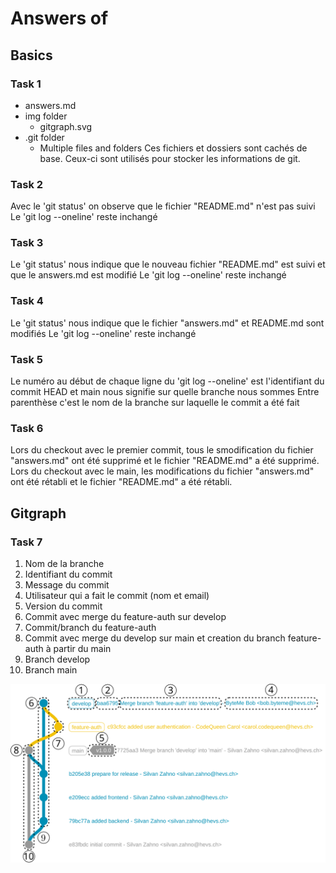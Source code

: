 # Answers of <students-firstname> <students-lastname> <github-username>

## Basics
### Task 1
- answers.md
- img folder
    - gitgraph.svg
- .git folder
    - Multiple files and folders 
    Ces fichiers et dossiers sont cachés de base. Ceux-ci sont utilisés pour stocker les informations de git.

### Task 2
Avec le 'git status' on observe que le fichier "README.md" n'est pas suivi
Le 'git log --oneline' reste inchangé

### Task 3
Le 'git status' nous indique que le nouveau fichier "README.md" est suivi et que le answers.md est modifié
Le 'git log --oneline' reste inchangé

### Task 4
Le 'git status' nous indique que le fichier "answers.md" et README.md sont modifiés
Le 'git log --oneline' reste inchangé

### Task 5
Le numéro au début de chaque ligne du 'git log --oneline' est l'identifiant du commit
HEAD et main nous signifie sur quelle branche nous sommes
Entre parenthèse c'est le nom de la branche sur laquelle le commit a été fait

### Task 6
Lors du checkout avec le premier commit, tous le smodification du fichier "answers.md" ont été supprimé et le fichier "README.md" a été supprimé. Lors du checkout avec le main, les modifications du fichier "answers.md" ont été rétabli et le fichier "README.md" a été rétabli.

## Gitgraph

### Task 7
1. Nom de la branche
2. Identifiant du commit
3. Message du commit
4. Utilisateur qui a fait le commit (nom et email)
5. Version du commit
6. Commit avec merge du feature-auth sur develop
7. Commit/branch du feature-auth
8. Commit avec merge du develop sur main et creation du branch feature-auth à partir du main
9. Branch develop
10. Branch main

![Gitgraph](img/gitgraph.svg)